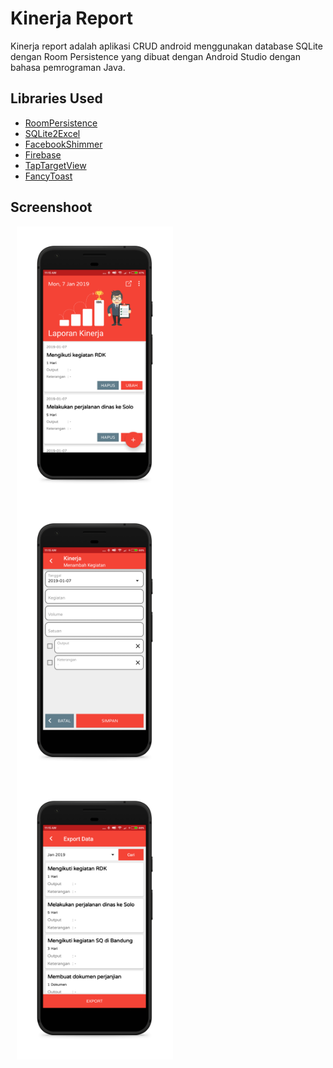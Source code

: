 # Kinerja Report

Kinerja report adalah aplikasi CRUD android menggunakan database SQLite dengan Room Persistence yang dibuat dengan Android Studio dengan bahasa pemrograman Java.

## Libraries Used
+ [RoomPersistence](https://developer.android.com/topic/libraries/architecture/room)
+ [SQLite2Excel](https://github.com/androidmads/SQLiteImporterExporter)
+ [FacebookShimmer](https://github.com/facebook/shimmer-android)
+ [Firebase](https://firebase.google.com)
+ [TapTargetView](https://github.com/KeepSafe/TapTargetView)
+ [FancyToast](https://github.com/Shashank02051997/FancyToast-Android)

## Screenshoot

  <img align="left" img src="https://github.com/madeinsap/KinerjaReport/blob/master/screenshoot/Home.png" width="250" hspace="10"/>
      
  <img align="left" img src="https://github.com/madeinsap/KinerjaReport/blob/master/screenshoot/AddData.png" width="250" hspace="10"/> 
  
  <img align="left" img src="https://github.com/madeinsap/KinerjaReport/blob/master/screenshoot/ExportData.png" width="250" hspace="10"/>
